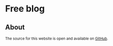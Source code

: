 # Free blog

## About

<sup>The source for this website is open and available on [GitHub](https://github.com/jeroenhendricksen/freeblog).</sup>
